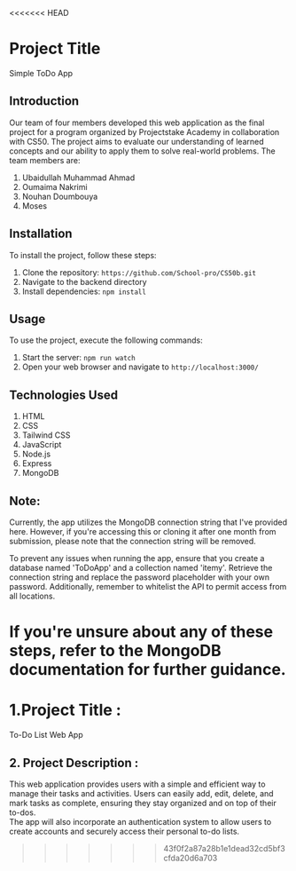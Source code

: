 <<<<<<< HEAD
# Project Title
Simple ToDo App

## Introduction
Our team of four members developed this web application as the final project for a program organized by Projectstake Academy in collaboration with CS50. The project aims to evaluate our understanding of learned concepts and our ability to apply them to solve real-world problems.
The team members are:
1. Ubaidullah Muhammad Ahmad
2. Oumaima Nakrimi
3. Nouhan Doumbouya
4. Moses

## Installation

To install the project, follow these steps:

1. Clone the repository: `https://github.com/School-pro/CS50b.git`
2. Navigate to the backend directory
3. Install dependencies: `npm install`

## Usage

To use the project, execute the following commands:
1. Start the server: `npm run watch`
2. Open your web browser and navigate to `http://localhost:3000/`

## Technologies Used

1. HTML
2. CSS
3. Tailwind CSS
4. JavaScript
5. Node.js
6. Express
7. MongoDB

## Note:

Currently, the app utilizes the MongoDB connection string that I've provided here. However, if you're accessing this or cloning it after one month from submission, please note that the connection string will be removed.

To prevent any issues when running the app, ensure that you create a database named 'ToDoApp' and a collection named 'itemy'. Retrieve the connection string and replace the password placeholder with your own password. Additionally, remember to whitelist the API to permit access from all locations.

If you're unsure about any of these steps, refer to the MongoDB documentation for further guidance.
=======
# 1.Project Title :
 To-Do List Web App
## 2. Project Description :
This web application provides users with a simple and efficient way to manage their tasks and activities.
Users can easily add, edit, delete, and mark tasks as complete, ensuring they stay organized and on top of their to-dos.  
The app will also incorporate an authentication system to allow users to create accounts and securely access their personal to-do lists.
>>>>>>> 43f0f2a87a28b1e1dead32cd5bf3cfda20d6a703
